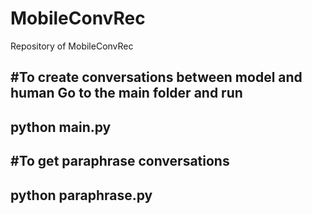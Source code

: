# MobileConvRec
Repository of MobileConvRec

#To create conversations between model and human
Go to the main folder and run
-------
python main.py
-------

#To get paraphrase conversations
-------
python paraphrase.py
-------

